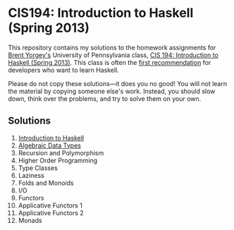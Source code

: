 # CIS194: Introduction to Haskell (Spring 2013)

This repository contains my solutions to the homework assignments for [Brent Yorgey's](https://byorgey.wordpress.com/) University of Pennsylvania class, [CIS 194: Introduction to Haskell (Spring 2013)](http://www.seas.upenn.edu/~cis194/). This class is often the [first recommendation](https://github.com/bitemyapp/learnhaskell#how-should-i-learn-haskell) for developers who want to learn Haskell.

Please do not copy these solutions—it does you no good! You will not learn the material by copying someone else's work. Instead, you should slow down, think over the problems, and try to solve them on your own.

## Solutions

1. [Introduction to Haskell](01%20Intro/01-intro.hs)
2. [Algebraic Data Types](02%20Algebraic%20Data%20Types/LogAnalysis.hs)
3. Recursion and Polymorphism
4. Higher Order Programming
5. Type Classes
6. Laziness
7. Folds and Monoids
8. I/O
9. Functors
10. Applicative Functors 1
11. Applicative Functors 2
12. Monads
